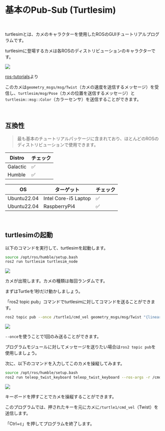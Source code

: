 # 基本のPub-Sub (Turtlesim)

<br>

turtlesimとは、カメのキャラクターを使用したROSのGUIチュートリアルプログラムです。

turtlesimに登場するカメは各ROSのディストリビューションのキャラクターです。

![](https://storage.googleapis.com/zenn-user-upload/d020c6e2bfb3-20230121.png)

[ros-tutorials](https://github.com/ros/ros_tutorials)より

このカメは`geometry_msgs/msg/Twist`（カメの速度を送信するメッセージ）を受信し、`turtlesim/msg/Pose`（カメの位置を送信するメッセージ）と`turtlesim::msg::Color`（カラーセンサ）を送信することができます。

<br>

## 互換性

> 最も基本のチュートリアルパッケージに含まれており、ほとんどのROSのディストリビューションで使用できます。

| Distro | チェック |
| --- | --- |
| Galactic | ✅ |
| Humble | ✅ |

| OS | ターゲット | チェック |
| --- | --- | --- |
| Ubuntu22.04 | Intel Core-i5 Laptop | ✅ |
| Ubuntu22.04 | RaspberryPi4 | ✅ |

<br>

## turtlesimの起動

以下のコマンドを実行して、turtlesimを起動します。

```bash
source /opt/ros/humble/setup.bash
ros2 run turtlesim turtlesim_node
```

![](https://storage.googleapis.com/zenn-user-upload/5dfd5a5ab08c-20230121.png)

カメが出現します。カメの種類は毎回ランダムです。

まずはTurtleを1秒だけ動かしましょう。

「ros2 topic pub」コマンドでturtlesimに対してコマンドを送ることができます。

```bash
ros2 topic pub --once /turtle1/cmd_vel geometry_msgs/msg/Twist "{linear: {x: 2.0, y: 0.0, z: 0.0}, angular: {x: 0.0, y: 0.0, z: 1.0}}"
```

![](https://storage.googleapis.com/zenn-user-upload/00d226e6a3ed-20230121.png)

`--once`を使うことで1回のみ送ることができます。

プログラムモジュールに対してメッセージを送りたい場合は`ros2 topic pub`を使用しましょう。


次に、以下のコマンドを入力してこのカメを操縦してみます。

```bash
source /opt/ros/humble/setup.bash
ros2 run teleop_twist_keyboard teleop_twist_keyboard --ros-args -r /cmd_vel:=/turtle1/cmd_vel
```

![](https://storage.googleapis.com/zenn-user-upload/d7745a4edb15-20230121.png)

キーボードを押すことでカメを操縦することができます。

このプログラムでは、押されたキーを元にカメに`/turtle1/cmd_vel`（Twist）を送信します。

「Ctrl+c」を押してプログラムを終了します。